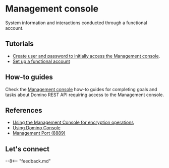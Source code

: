 # Management console

System information and interactions conducted through a functional account.

## Tutorials

- [Create user and password to initially access the Management console](../../tutorial/installconfig/configuration/setupfunctionalaccount.md#create-user-and-password-to-initially-access-the-management-console).
- [Set up a functional account](../../tutorial/installconfig/configuration/setupfunctionalaccount.md)

## How-to guides

Check the [Management console](../../howto/management/index.md) how-to guides for completing goals and tasks about Domino REST API requiring access to the Management console.

## References

- [Using the Management Console for encryption operations](../../references/security/encryption.md#using-the-management-console-for-encryption-operations)
- [Using Domino Console](../../references/usingdominorestapi/console.md)
- [Management Port (8889)](../configuringPorts.md#management-port-8889)

## Let's connect

--8<-- "feedback.md"
